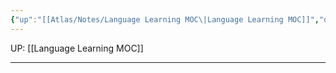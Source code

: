 ```yaml
---
{"up":"[[Atlas/Notes/Language Learning MOC\|Language Learning MOC]]","dg-publish":true,"permalink":"/atlas/notes/about-brain-science-and-memorizing-techniques/","dgPassFrontmatter":true}
---
```


UP: [[Language Learning MOC]]

---

